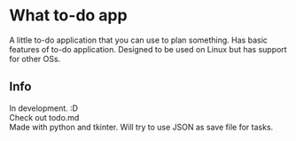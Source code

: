 # What to-do app

A little to-do application that you can use to plan something.
Has basic features of to-do application.
Designed to be used on Linux but has support for other OSs.

## Info

In development. :D \
Check out todo.md \
Made with python and tkinter. Will try to use JSON as save file for tasks.

